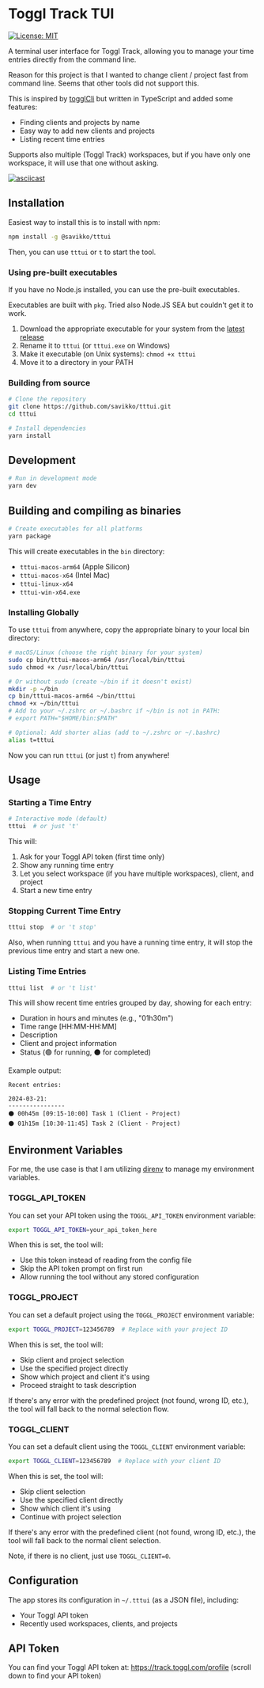 # Toggl Track TUI

[![License: MIT](https://img.shields.io/badge/License-MIT-yellow.svg)](https://opensource.org/licenses/MIT)

A terminal user interface for Toggl Track, allowing you to manage your time entries directly from the command line.

Reason for this project is that I wanted to change client / project fast from command line. Seems that other tools did not support this.

This is inspired by [togglCli](https://github.com/AuHau/toggl-cli) but written in TypeScript and added some features:
- Finding clients and projects by name
- Easy way to add new clients and projects
- Listing recent time entries

Supports also multiple (Toggl Track) workspaces, but if you have only one workspace, it will use that one without asking.

[![asciicast](https://asciinema.org/a/f0YEagkHr4IfPBR4AcNQbSN0Y.svg)](https://asciinema.org/a/f0YEagkHr4IfPBR4AcNQbSN0Y)

## Installation

Easiest way to install this is to install with npm:
```bash
npm install -g @savikko/tttui
```

Then, you can use `tttui` or `t` to start the tool.

### Using pre-built executables

If you have no Node.js installed, you can use the pre-built executables.

Executables are built with `pkg`. Tried also Node.JS SEA but couldn't get it to work.

1. Download the appropriate executable for your system from the [latest release](../../releases/latest)
2. Rename it to `tttui` (or `tttui.exe` on Windows)
3. Make it executable (on Unix systems): `chmod +x tttui`
4. Move it to a directory in your PATH

### Building from source

```bash
# Clone the repository
git clone https://github.com/savikko/tttui.git
cd tttui

# Install dependencies
yarn install
```

## Development

```bash
# Run in development mode
yarn dev
```

## Building and compiling as binaries

```bash
# Create executables for all platforms
yarn package
```

This will create executables in the `bin` directory:
- `tttui-macos-arm64` (Apple Silicon)
- `tttui-macos-x64` (Intel Mac)
- `tttui-linux-x64`
- `tttui-win-x64.exe`

### Installing Globally

To use `tttui` from anywhere, copy the appropriate binary to your local bin directory:

```bash
# macOS/Linux (choose the right binary for your system)
sudo cp bin/tttui-macos-arm64 /usr/local/bin/tttui
sudo chmod +x /usr/local/bin/tttui

# Or without sudo (create ~/bin if it doesn't exist)
mkdir -p ~/bin
cp bin/tttui-macos-arm64 ~/bin/tttui
chmod +x ~/bin/tttui
# Add to your ~/.zshrc or ~/.bashrc if ~/bin is not in PATH:
# export PATH="$HOME/bin:$PATH"

# Optional: Add shorter alias (add to ~/.zshrc or ~/.bashrc)
alias t=tttui
```

Now you can run `tttui` (or just `t`) from anywhere!

## Usage

### Starting a Time Entry

```bash
# Interactive mode (default)
tttui  # or just 't'
```

This will:
1. Ask for your Toggl API token (first time only)
2. Show any running time entry
3. Let you select workspace (if you have multiple workspaces), client, and project
4. Start a new time entry

### Stopping Current Time Entry

```bash
tttui stop  # or 't stop'
```

Also, when running `tttui` and you have a running time entry, it will stop the previous time entry and start a new one.

### Listing Time Entries

```bash
tttui list  # or 't list'
```

This will show recent time entries grouped by day, showing for each entry:
   - Duration in hours and minutes (e.g., "01h30m")
   - Time range [HH:MM-HH:MM]
   - Description
   - Client and project information
   - Status (🟢 for running, ⚫ for completed)

Example output:
```
Recent entries:

2024-03-21:
----------------
⚫ 00h45m [09:15-10:00] Task 1 (Client - Project)
⚫ 01h15m [10:30-11:45] Task 2 (Client - Project)
```

## Environment Variables

For me, the use case is that I am utilizing [direnv](https://direnv.net/) to manage my environment variables.

### TOGGL_API_TOKEN

You can set your API token using the `TOGGL_API_TOKEN` environment variable:

```bash
export TOGGL_API_TOKEN=your_api_token_here
```

When this is set, the tool will:
- Use this token instead of reading from the config file
- Skip the API token prompt on first run
- Allow running the tool without any stored configuration

### TOGGL_PROJECT

You can set a default project using the `TOGGL_PROJECT` environment variable:

```bash
export TOGGL_PROJECT=123456789  # Replace with your project ID
```

When this is set, the tool will:
- Skip client and project selection
- Use the specified project directly
- Show which project and client it's using
- Proceed straight to task description

If there's any error with the predefined project (not found, wrong ID, etc.), the tool will fall back to the normal selection flow.

### TOGGL_CLIENT

You can set a default client using the `TOGGL_CLIENT` environment variable:

```bash
export TOGGL_CLIENT=123456789  # Replace with your client ID
```

When this is set, the tool will:
- Skip client selection
- Use the specified client directly
- Show which client it's using
- Continue with project selection

If there's any error with the predefined client (not found, wrong ID, etc.), the tool will fall back to the normal client selection.

Note, if there is no client, just use `TOGGL_CLIENT=0`.

## Configuration

The app stores its configuration in `~/.tttui` (as a JSON file), including:
- Your Toggl API token
- Recently used workspaces, clients, and projects

## API Token

You can find your Toggl API token at:
https://track.toggl.com/profile (scroll down to find your API token) 
